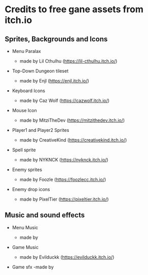 # Credits to free gane assets from itch.io

## Sprites, Backgrounds and Icons

* Menu Paralax 
    - made by Lil Cthulhu (https://lil-cthulhu.itch.io/)

* Top-Down Dungeon tileset
    - made by Enjl (https://enjl.itch.io/)

* Keyboard Icons
    - made by Caz Wolf (https://cazwolf.itch.io/)

* Mouse Icon
    - made by MitziTheDev (https://mitzithedev.itch.io/)

* Player1 and Player2 Sprites
    - made by CreativeKind (https://creativekind.itch.io/)

* Spell sprite
    - made by NYKNCK (https://nyknck.itch.io/)

* Enemy sprites
    - made by Foozle (https://foozlecc.itch.io/)

* Enemy drop icons
    - made by PixelTier (https://pixeltier.itch.io/)

## Music and sound effects

* Menu Music
    - made by

* Game Music
    - made by Evilduckk (https://evilduckk.itch.io/)

* Game sfx
    -made by